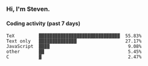 ### Hi, I'm Steven.

#### Coding activity (past 7 days)
```
TeX         ▓▓▓▓▓▓▓▓▓▓▓▓▓▓▓▓▓▓▓▓▓▓▓▓▓▓▓▓▓▓  55.83%
Text only   ▓▓▓▓▓▓▓▓▓▓▓▓▓▓                  27.17%
JavaScript  ▓▓▓▓                             9.08%
other       ▓▓                               5.45%
C           ▓                                2.47%
```
